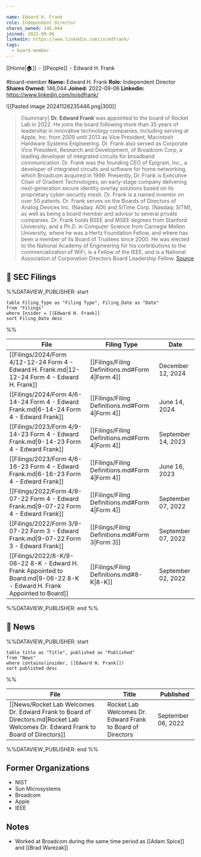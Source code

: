 ```yaml
---

name: Edward H. Frank
role: Independent Director
shares_owned: 146,044
joined: 2022-09-06
linkedin: https://www.linkedin.com/in/edfrank/
tags:
  - board-member
---
```

[[Home|🏠]] <span style="color: LightSlateGray">></span> [[People]] <span style="color: LightSlateGray">></span> Edward H. Frank

#board-member
**Name:** Edward H. Frank
**Role:** Independent Director
**Shares Owned:** 146,044
**Joined:** 2022-09-06
**Linkedin:** https://www.linkedin.com/in/edfrank/

![[Pasted image 20241126235446.png|300]]

>[!summary]
**Dr. Edward Frank** was appointed to the board of Rocket Lab in 2022. He joins the board following more than 35 years of leadership in innovative technology companies, including serving at Apple, Inc. from 2009 until 2013 as Vice President, Macintosh Hardware Systems Engineering. Dr. Frank also served as Corporate Vice President, Research and Development, of Broadcom Corp, a leading developer of integrated circuits for broadband communication. Dr. Frank was the founding CEO of Epigram, Inc., a developer of integrated circuits and software for home networking, which Broadcom acquired in 1999. Presently, Dr. Frank is Executive Chair of Gradient Technologies, an early-stage company delivering next-generation secure identity overlay solutions based on its proprietary cyber-security mesh. Dr. Frank is a named inventor on over 50 patents. Dr. Frank serves on the Boards of Directors of Analog Devices Inc. (Nasdaq: ADI) and SiTime Corp. (Nasdaq: SITM), as well as being a board member and advisor to several private companies. Dr. Frank holds BSEE and MSEE degrees from Stanford University, and a Ph.D. in Computer Science from Carnegie Mellon University, where he was a Hertz Foundation Fellow, and where has been a member of its Board of Trustees since 2000. He was elected to the National Academy of Engineering for his contributions to the commercialization of WiFi, is a Fellow of the IEEE, and is a National Association of Corporation Directors Board Leadership Fellow.
[Source](https://www.rocketlabusa.com/about/team/)

## 💼 SEC Filings
%%DATAVIEW_PUBLISHER: start
```
table Filing_Type as "Filing Type", Filing_Date as "Date"
from "Filings"
where Insider = [[Edward H. Frank]]
sort Filing_Date desc

```
%%

| File                                                                                                                       | Filing Type                                      | Date               |
| -------------------------------------------------------------------------------------------------------------------------- | ------------------------------------------------ | ------------------ |
| [[Filings/2024/Form 4/12-12-24 Form 4 - Edward H. Frank.md\|12-12-24 Form 4 - Edward H. Frank]]                            | [[Filings/Filing Definitions.md#Form 4\|Form 4]] | December 12, 2024  |
| [[Filings/2024/Form 4/6-14-24 Form 4 - Edward Frank.md\|6-14-24 Form 4 - Edward Frank]]                                    | [[Filings/Filing Definitions.md#Form 4\|Form 4]] | June 14, 2024      |
| [[Filings/2023/Form 4/9-14-23 Form 4 - Edward Frank.md\|9-14-23 Form 4 - Edward Frank]]                                    | [[Filings/Filing Definitions.md#Form 4\|Form 4]] | September 14, 2023 |
| [[Filings/2023/Form 4/6-16-23 Form 4 - Edward Frank.md\|6-16-23 Form 4 - Edward Frank]]                                    | [[Filings/Filing Definitions.md#Form 4\|Form 4]] | June 16, 2023      |
| [[Filings/2022/Form 4/9-07-22 Form 4 - Edward Frank.md\|9-07-22 Form 4 - Edward Frank]]                                    | [[Filings/Filing Definitions.md#Form 4\|Form 4]] | September 07, 2022 |
| [[Filings/2022/Form 3/9-07-22 Form 3 - Edward Frank.md\|9-07-22 Form 3 - Edward Frank]]                                    | [[Filings/Filing Definitions.md#Form 3\|Form 3]] | September 07, 2022 |
| [[Filings/2022/8-K/9-06-22 8-K - Edward H. Frank Appointed to Board.md\|9-06-22 8-K - Edward H. Frank Appointed to Board]] | [[Filings/Filing Definitions.md#8-K\|8-K]]       | September 02, 2022 |

%%DATAVIEW_PUBLISHER: end %%
## 📰 News
%%DATAVIEW_PUBLISHER: start
```
table title as "Title", published as "Published"
from "News"
where contains(insider, [[Edward H. Frank]])
sort published desc
```
%%

| File                                                                                                                               | Title                                                       | Published          |
| ---------------------------------------------------------------------------------------------------------------------------------- | ----------------------------------------------------------- | ------------------ |
| [[News/Rocket Lab Welcomes Dr. Edward Frank to Board of Directors.md\|Rocket Lab Welcomes Dr. Edward Frank to Board of Directors]] | Rocket Lab Welcomes Dr. Edward Frank to Board of Directors  | September 06, 2022 |

%%DATAVIEW_PUBLISHER: end %%

## Former Organizations
-  NIST
-  Sun Microsystems
-  Broadcom
-  Apple 
-  IEEE


## Notes

- Worked at Broadcom during the same time period as [[Adam Spice]] and [[Brad Warezak]]